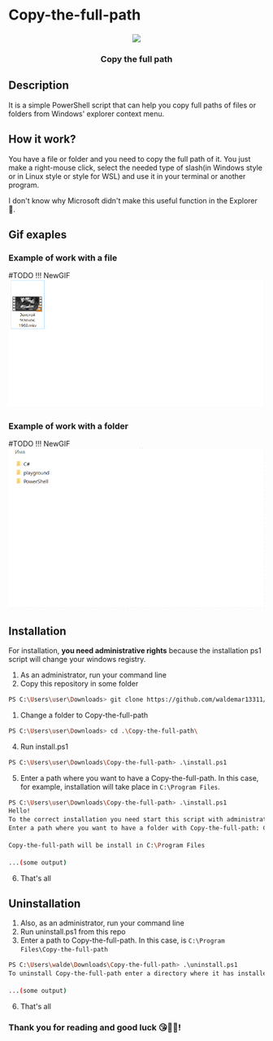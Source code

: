 # Copy-the-full-path

<div>
<p align="center">
    <img align="center" src="logo.ico" />
</p>
<h3  align="center">Copy the full path</h3>
</div>

## Description
It is a simple PowerShell script that can help you copy full paths of files or folders from Windows' explorer context menu.

## How it work?
You have a file or folder and you need to copy the full path of it. You just make a right-mouse click, select the needed type of slash(in Windows style or in Linux style or style for WSL) and use it in your terminal or another program.

I don't know why Microsoft didn't make this useful function in the Explorer 🤔.

## Gif exaples
### Example of work with a file
#TODO !!! NewGIF
![](gif/FileExample.gif)

### Example of work with a folder
#TODO !!! NewGIF
![](gif/FolderExample.gif)

## Installation
For installation, **you need administrative rights** because the installation ps1 script will change your windows registry.

1. As an administrator, run your command line
2. Copy this repository in some folder
```bash
PS C:\Users\user\Downloads> git clone https://github.com/waldemar13311/Copy-the-full-path.git
```
1. Change a folder to Copy-the-full-path
```bash
PS C:\Users\user\Downloads> cd .\Copy-the-full-path\
```
4. Run install.ps1
```bash
PS C:\Users\user\Downloads\Copy-the-full-path> .\install.ps1
```
5. Enter a path where you want to have a Copy-the-full-path. In this case, for example, installation will take place in `C:\Program Files`.

```bash
PS C:\Users\user\Downloads\Copy-the-full-path> .\install.ps1
Hello!
To the correct installation you need start this script with administrative rights
Enter a path where you want to have a folder with Copy-the-full-path: C:\Program Files

Copy-the-full-path will be install in C:\Program Files

...(some output)
```
6. That's all
   
## Uninstallation
1. Also, as an administrator, run your command line
2. Run uninstall.ps1 from this repo
3. Enter a path to Copy-the-full-path. In this case, is `C:\Program Files\Copy-the-full-path`
```bash
PS C:\Users\walde\Downloads\Copy-the-full-path> .\uninstall.ps1
To uninstall Copy-the-full-path enter a directory where it has installed: C:\Program Files\Copy-the-full-path

...(some output)
```
6. That's all

### Thank you for reading and good luck 😘🥳💘!